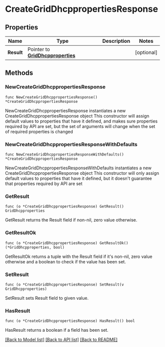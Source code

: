 # CreateGridDhcppropertiesResponse

## Properties

Name | Type | Description | Notes
------------ | ------------- | ------------- | -------------
**Result** | Pointer to [**GridDhcpproperties**](GridDhcpproperties.md) |  | [optional] 

## Methods

### NewCreateGridDhcppropertiesResponse

`func NewCreateGridDhcppropertiesResponse() *CreateGridDhcppropertiesResponse`

NewCreateGridDhcppropertiesResponse instantiates a new CreateGridDhcppropertiesResponse object
This constructor will assign default values to properties that have it defined,
and makes sure properties required by API are set, but the set of arguments
will change when the set of required properties is changed

### NewCreateGridDhcppropertiesResponseWithDefaults

`func NewCreateGridDhcppropertiesResponseWithDefaults() *CreateGridDhcppropertiesResponse`

NewCreateGridDhcppropertiesResponseWithDefaults instantiates a new CreateGridDhcppropertiesResponse object
This constructor will only assign default values to properties that have it defined,
but it doesn't guarantee that properties required by API are set

### GetResult

`func (o *CreateGridDhcppropertiesResponse) GetResult() GridDhcpproperties`

GetResult returns the Result field if non-nil, zero value otherwise.

### GetResultOk

`func (o *CreateGridDhcppropertiesResponse) GetResultOk() (*GridDhcpproperties, bool)`

GetResultOk returns a tuple with the Result field if it's non-nil, zero value otherwise
and a boolean to check if the value has been set.

### SetResult

`func (o *CreateGridDhcppropertiesResponse) SetResult(v GridDhcpproperties)`

SetResult sets Result field to given value.

### HasResult

`func (o *CreateGridDhcppropertiesResponse) HasResult() bool`

HasResult returns a boolean if a field has been set.


[[Back to Model list]](../README.md#documentation-for-models) [[Back to API list]](../README.md#documentation-for-api-endpoints) [[Back to README]](../README.md)


